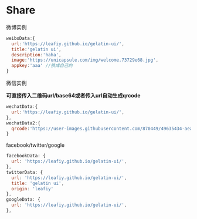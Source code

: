 # Share

<share-share></share-share>


微博实例
```js
weiboData:{
  url:'https://leafiy.github.io/gelatin-ui/',
  title:'gelatin ui',
  description:'haha',
  image:'https://unicapsule.com/img/welcome.73729e68.jpg',
  appkey:'aaa' //换成自己的
}
```

微信实例

**可直接传入二维码url/base64或者传入url自动生成qrcode**

```js
wechatData:{
  url:'https://leafiy.github.io/gelatin-ui/',
},
wechatData2:{
  qrcode:'https://user-images.githubusercontent.com/870449/49635434-aea69500-fa3a-11e8-9a2b-e70253f450df.png',
}
```


facebook/twitter/google

```js
facebookData: {
  url: 'https://leafiy.github.io/gelatin-ui/',
},
twitterData: {
  url: 'https://leafiy.github.io/gelatin-ui/',
  title: 'gelatin ui',
  origin: 'leafiy'
},
googleData: {
  url: 'https://leafiy.github.io/gelatin-ui/',
},
```